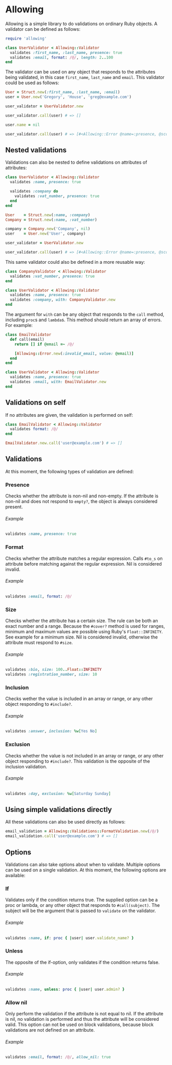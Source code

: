 # Allowing

Allowing is a simple library to do validations on ordinary Ruby objects. A validator can be defined as follows:

```ruby
require 'allowing'

class UserValidator < Allowing::Validator
  validates :first_name, :last_name, presence: true
  validates :email, format: /@/, length: 2..100
end
```

The validator can be used on any object that responds to the attributes being validated, in this case `first_name`, `last_name` and `email`. This validator could be used as follows:

```ruby
User = Struct.new(:first_name, :last_name, :email)
user = User.new('Gregory', 'House', 'greg@example.com')

user_validator = UserValidator.new

user_validator.call(user) # => []

user.name = nil

user_validator.call(user) # => [#<Allowing::Error @name=:presence, @scope=[:name], @value=nil, @validation=...>]
```

## Nested validations

Validations can also be nested to define validations on attributes of attributes:

```ruby
class UserValidator < Allowing::Validator
  validates :name, presence: true

  validates :company do
    validates :vat_number, presence: true
  end
end

User    = Struct.new(:name, :company)
Company = Struct.new(:name, :vat_number)

company = Company.new('Company', nil)
user    = User.new('User', company)

user_validator = UserValidator.new

user_validator.call(user) # => [#<Allowing::Error @name=:presence, @scope=[:company, :vat_number], @value=nil @validation=...>]
```

This same validator could also be defined in a more reusable way:

```ruby
class CompanyValidator < Allowing::Validator
  validates :vat_number, presence: true
end

class UserValidator < Allowing::Validator
  validates :name, presence: true
  validates :company, with: CompanyValidator.new
end
```

The argument for `with` can be any object that responds to the `call` method, including `proc`s and `lambda`s. This method should return an array of errors. For example:

```ruby
class EmailValidator
  def call(email)
    return [] if @email =~ /@/

    [Allowing::Error.new(:invalid_email, value: @email)]
  end
end

class UserValidator < Allowing::Validator
  validates :name, presence: true
  validates :email, with: EmailValidator.new
end
```

## Validations on self

If no attributes are given, the validation is performed on self:

```ruby
class EmailValidator < Allowing::Validator
  validates format: /@/
end

EmailValidator.new.call('user@example.com') # => []
```

## Validations

At this moment, the following types of validation are defined:

### Presence

Checks whether the attribute is non-nil and non-empty. If the attribute is non-nil and does not respond to `empty?`, the object is always considered present.

###### Example

```ruby
validates :name, presence: true
```

### Format

Checks whether the attribute matches a regular expression. Calls `#to_s` on attribute before matching against the regular expression. Nil is considered invalid.

###### Example

```ruby
validates :email, format: /@/
```

### Size

Checks whether the attribute has a certain size. The rule can be both an exact number and a range. Because the `#cover?` method is used for ranges, minimum and maximum values are possible using Ruby's `Float::INFINITY`. See example for a minimum size. Nil is considered invalid, otherwise the attribute must respond to `#size`.

###### Example

```ruby
validates :bio, size: 100..Float::INFINITY
validates :registration_number, size: 10
```


### Inclusion

Checks wether the value is included in an array or range, or any other object responding to `#include?`.

###### Example

```ruby
validates :answer, inclusion: %w[Yes No]
```


### Exclusion

Checks whether the value is not included in an array or range, or any other object responding to `#include?`. This validation is the opposite of the inclusion validation.

###### Example

```ruby
validates :day, exclusion: %w[Saturday Sunday]
```

## Using simple validations directly

All these validations can also be used directly as follows:

```ruby
email_validation = Allowing::Validations::FormatValidation.new(/@/)
email_validation.call('user@example.com') # => []
```

## Options

Validations can also take options about when to validate. Multiple options can be used on a single validation. At this moment, the following options are available:

### If

Validates only if the condition returns true. The supplied option can be a proc or lambda, or any other object that responds to `#call(subject)`. The subject will be the argument that is passed to `validate` on the validator.

###### Example

```ruby
validates :name, if: proc { |user| user.validate_name? }
```

### Unless

The opposite of the if-option, only validates if the condition returns false.

###### Example

```ruby
validates :name, unless: proc { |user| user.admin? }
```

### Allow nil

Only perform the validation if the attribute is not equal to nil. If the attribute is nil, no validation is performed and thus the attribute will be considered valid. This option can not be used on block validations, because block validations are not defined on an attribute.

###### Example

```ruby
validates :email, format: /@/, allow_nil: true
```
